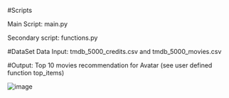 
#Scripts

Main Script:
main.py

Secondary script:
functions.py

#DataSet
Data Input:
tmdb_5000_credits.csv and tmdb_5000_movies.csv

#Output:
Top 10 movies recommendation for Avatar (see user defined function top_items)

![image](https://user-images.githubusercontent.com/54075153/164089397-6449b438-2992-479a-af4c-92b327e9868c.png)
